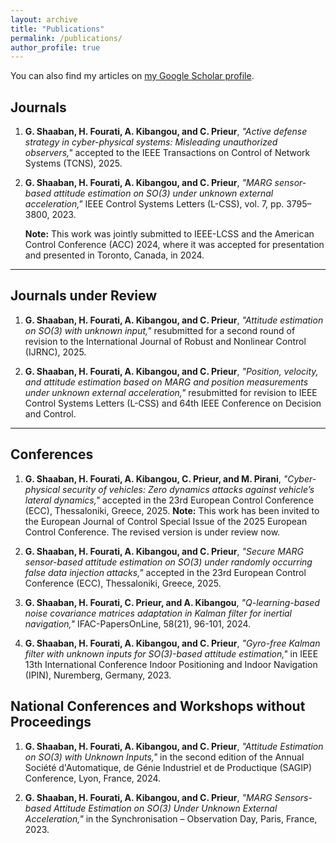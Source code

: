 ```yaml
---
layout: archive
title: "Publications"
permalink: /publications/
author_profile: true
---
```


<div class="wordwrap">You can also find my articles on <a href="{{site.author.googlescholar}}" target="_blank">my Google Scholar profile</a>.</div>


## Journals

1. **G. Shaaban, H. Fourati, A. Kibangou, and C. Prieur**, *"Active defense strategy in cyber-physical systems: Misleading unauthorized observers,"* accepted to the IEEE Transactions on Control of Network Systems (TCNS), 2025.

2. **G. Shaaban, H. Fourati, A. Kibangou, and C. Prieur**, *"MARG sensor-based attitude estimation on SO(3) under unknown external acceleration,"* IEEE Control Systems Letters (L-CSS), vol. 7, pp. 3795–3800, 2023.  

   **Note:** This work was jointly submitted to IEEE-LCSS and the American Control Conference (ACC) 2024, where it was accepted for presentation and presented in Toronto, Canada, in 2024.

---

## Journals under Review

1. **G. Shaaban, H. Fourati, A. Kibangou, and C. Prieur**, *"Attitude estimation on SO(3) with unknown input,"* resubmitted for a second round of revision to the International Journal of Robust and Nonlinear Control (IJRNC), 2025.

2. **G. Shaaban, H. Fourati, A. Kibangou, and C. Prieur**, *"Position, velocity, and attitude estimation based on MARG and position measurements under unknown external acceleration,"* resubmitted for revision to IEEE Control Systems Letters (L-CSS) and 64th IEEE Conference on Decision and Control.

---

## Conferences

1. **G. Shaaban, H. Fourati, A. Kibangou, C. Prieur, and M. Pirani**, *"Cyber-physical security of vehicles: Zero dynamics attacks against vehicle’s lateral dynamics,"* accepted in the 23rd European Control Conference (ECC), Thessaloniki, Greece, 2025.
   **Note:** This work has been invited to the European Journal of Control Special Issue of the 2025 European Control Conference. The revised version is under review now.

2. **G. Shaaban, H. Fourati, A. Kibangou, and C. Prieur**, *"Secure MARG sensor-based attitude estimation on SO(3) under randomly occurring false data injection attacks,"* accepted in the 23rd European Control Conference (ECC), Thessaloniki, Greece, 2025.  

3. **G. Shaaban, H. Fourati, C. Prieur, and A. Kibangou**, *"Q-learning-based noise covariance matrices adaptation in Kalman filter for inertial navigation,"* IFAC-PapersOnLine, 58(21), 96-101, 2024.

4. **G. Shaaban, H. Fourati, A. Kibangou, and C. Prieur**, *"Gyro-free Kalman filter with unknown inputs for SO(3)-based attitude estimation,"* in IEEE 13th International Conference Indoor Positioning and Indoor Navigation (IPIN), Nuremberg, Germany, 2023.


## National Conferences and Workshops without Proceedings

1. **G. Shaaban, H. Fourati, A. Kibangou, and C. Prieur**, *"Attitude Estimation on SO(3) with Unknown Inputs,"* in the second edition of the Annual Société d'Automatique, de Génie Industriel et de Productique (SAGIP) Conference, Lyon, France, 2024.

2. **G. Shaaban, H. Fourati, A. Kibangou, and C. Prieur**, *"MARG Sensors-based Attitude Estimation on SO(3) Under Unknown External Acceleration,"* in the Synchronisation – Observation Day, Paris, France, 2023.
